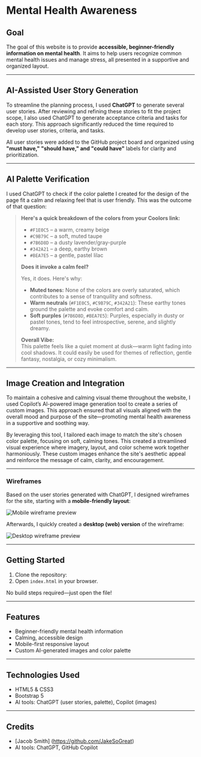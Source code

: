# Mental Health Awareness

## Goal

The goal of this website is to provide **accessible, beginner-friendly information on mental health**. It aims to help users recognize common mental health issues and manage stress, all presented in a supportive and organized layout.

---

## AI-Assisted User Story Generation

To streamline the planning process, I used **ChatGPT** to generate several user stories. After reviewing and refining these stories to fit the project scope, I also used ChatGPT to generate acceptance criteria and tasks for each story. This approach significantly reduced the time required to develop user stories, criteria, and tasks.

All user stories were added to the GitHub project board and organized using **"must have," "should have," and "could have"** labels for clarity and prioritization.

---

## AI Palette Verification

I used ChatGPT to check if the color palette I created for the design of the page fit a calm and relaxing feel that is user friendly. This was the outcome of that question:

> **Here's a quick breakdown of the colors from your Coolors link:**
>
> - `#F1E0C5` – a warm, creamy beige  
> - `#C9B79C` – a soft, muted taupe  
> - `#7B6D8D` – a dusty lavender/gray-purple  
> - `#342A21` – a deep, earthy brown  
> - `#BEA7E5` – a gentle, pastel lilac
>
> **Does it invoke a calm feel?**
>
> Yes, it does. Here's why:
>
> - **Muted tones:** None of the colors are overly saturated, which contributes to a sense of tranquility and softness.
> - **Warm neutrals** (`#F1E0C5`, `#C9B79C`, `#342A21`): These earthy tones ground the palette and evoke comfort and calm.
> - **Soft purples** (`#7B6D8D`, `#BEA7E5`): Purples, especially in dusty or pastel tones, tend to feel introspective, serene, and slightly dreamy.
>
> **Overall Vibe:**  
> This palette feels like a quiet moment at dusk—warm light fading into cool shadows. It could easily be used for themes of reflection, gentle fantasy, nostalgia, or cozy minimalism.

---

## Image Creation and Integration

To maintain a cohesive and calming visual theme throughout the website, I used Copilot’s AI-powered image generation tool to create a series of custom images. This approach ensured that all visuals aligned with the overall mood and purpose of the site—promoting mental health awareness in a supportive and soothing way.

By leveraging this tool, I tailored each image to match the site's chosen color palette, focusing on soft, calming tones. This created a streamlined visual experience where imagery, layout, and color scheme work together harmoniously. These custom images enhance the site's aesthetic appeal and reinforce the message of calm, clarity, and encouragement.

---
### Wireframes

Based on the user stories generated with ChatGPT, I designed wireframes for the site, starting with a **mobile-friendly layout**:

![Mobile wireframe preview](assets/images/mobileversion.png)

Afterwards, I quickly created a **desktop (web) version** of the wireframe:

![Desktop wireframe preview](assets/images/webpageversion.png)

---

## Getting Started

1. Clone the repository:
2. Open `index.html` in your browser.

No build steps required—just open the file!

---

## Features

- Beginner-friendly mental health information
- Calming, accessible design
- Mobile-first responsive layout
- Custom AI-generated images and color palette

---

## Technologies Used

- HTML5 & CSS3
- Bootstrap 5
- AI tools: ChatGPT (user stories, palette), Copilot (images)

---

## Credits

- [Jacob Smith] (https://github.com/JakeSoGreat)
- AI tools: ChatGPT, GitHub Copilot

